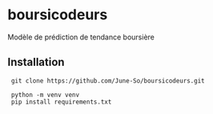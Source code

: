 # boursicodeurs
Modèle de prédiction de tendance boursière


## Installation 
```
 git clone https://github.com/June-So/boursicodeurs.git
```
``` 
 python -m venv venv 
 pip install requirements.txt
```

